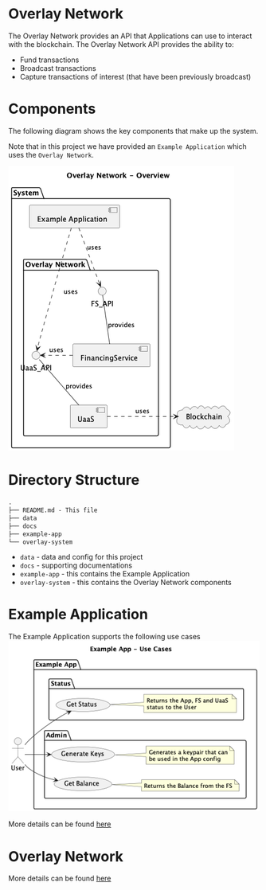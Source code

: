 # Overlay Network

The Overlay Network provides an API that Applications can use to interact with the blockchain. The Overlay Network API provides the ability to:
* Fund transactions
* Broadcast transactions 
* Capture transactions of interest (that have been previously broadcast)


# Components
The following diagram shows the key components that make up the system.

Note that in this project we have provided an `Example Application` which uses the `Overlay Network`.

![Overview](docs/diagrams/overview.png)


# Directory Structure

```
.
├── README.md - This file
├── data
├── docs
├── example-app
└── overlay-system
```
* `data` - data and config for this project
* `docs` - supporting documentations
* `example-app` - this contains the Example Application
* `overlay-system` - this contains the Overlay Network components

# Example Application

The Example Application supports the following use cases
![Overview](docs/diagrams/app_usecases.png)


More details can be found [here](example-app/README.md)

# Overlay Network

More details can be found [here](docs/Overlay-Network.md)